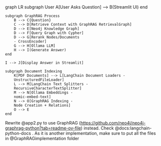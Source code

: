 graph LR
    subgraph User
        A[User Asks Question] --> B(Streamlit UI)
    end

    subgraph GraphRAG Process
        B --> C{Question}
        C --> D[Retrieve Context with GraphRAG RetrievalGraph]
        D --> E[Neo4j Knowledge Graph]
        D --> F[Query Graph with Cypher]
        D --> G[Rerank Nodes/Documents 
        - CrossEncoder]
        G --> H[Ollama LLM]
        H --> I(Generate Answer)
    end

    I --> J[Display Answer in Streamlit]

    subgraph Document Indexing
        K[PDF Documents] --> L[LangChain Document Loaders - 
        UnstructuredFileLoader]
        L --> M[LangChain Text Splitters - 
        RecursiveCharacterTextSplitter]
        M --> N[Ollama Embeddings - 
        nomic-embed-text]
        N --> O[GraphRAG Indexing - 
        Node Creation + Relations]
        O --> E
    end


Rewrite @app2.py to use GraphRAG (https://github.com/neo4j/neo4j-graphrag-python?tab=readme-ov-file) instead. Check @docs:langchain-python-docs . As it is another implementation, make sure to put all the files in @GraphRAGimplementation folder